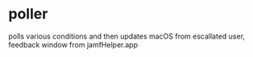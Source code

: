 # poller
polls various conditions and then updates macOS from escallated user, feedback window from jamfHelper.app
